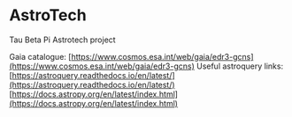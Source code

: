 # AstroTech
Tau Beta Pi Astrotech project


Gaia catalogue: [https://www.cosmos.esa.int/web/gaia/edr3-gcns](https://www.cosmos.esa.int/web/gaia/edr3-gcns)
Useful astroquery links: [https://astroquery.readthedocs.io/en/latest/](https://astroquery.readthedocs.io/en/latest/)
[https://docs.astropy.org/en/latest/index.html](https://docs.astropy.org/en/latest/index.html)



